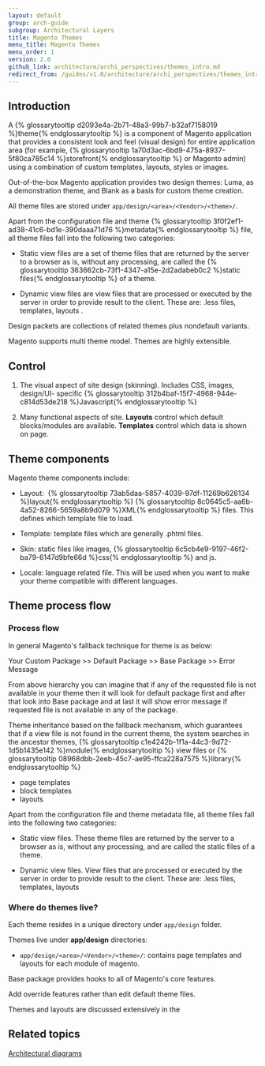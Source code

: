 ```yaml
---
layout: default
group: arch-guide
subgroup: Architectural Layers
title: Magento Themes
menu_title: Magento Themes
menu_order: 1
version: 2.0
github_link: architecture/archi_perspectives/themes_intro.md
redirect_from: /guides/v1.0/architecture/archi_perspectives/themes_intro.html
---
```


## Introduction

A {% glossarytooltip d2093e4a-2b71-48a3-99b7-b32af7158019 %}theme{% endglossarytooltip %} is a component of Magento application that provides a consistent look and feel (visual design) for entire application area (for example, {% glossarytooltip 1a70d3ac-6bd9-475a-8937-5f80ca785c14 %}storefront{% endglossarytooltip %} or Magento admin) using a combination of custom templates, layouts, styles or images.

Out-of-the-box Magento application provides two design themes: Luma, as a demonstration theme, and Blank as a basis for custom theme creation.

All theme files are stored under `app/design/<area>/<Vendor>/<theme>/`.

Apart from the configuration file and theme {% glossarytooltip 3f0f2ef1-ad38-41c6-bd1e-390daaa71d76 %}metadata{% endglossarytooltip %} file, all theme files fall into the following two categories:

* Static view files are a set of theme files that are returned by the server to a browser as is, without any processing, are called the {% glossarytooltip 363662cb-73f1-4347-a15e-2d2adabeb0c2 %}static files{% endglossarytooltip %} of a theme.

* Dynamic view files are view files that are processed or executed by the server in order to provide result to the client.
  These are: .less files, templates, layouts .

Design packets are collections of related themes plus nondefault variants.


Magento supports multi theme model.
Themes are highly extensible.

## Control

1) The visual aspect of site design (skinning).
Includes CSS, images, design/UI- specific {% glossarytooltip 312b4baf-15f7-4968-944e-c814d53de218 %}Javascript{% endglossarytooltip %}

2) Many functional aspects of site.
    **Layouts** control which default blocks/modules are available.
    **Templates** control which data is shown on page.

## Theme components

Magento theme components include:

* Layout:  {% glossarytooltip 73ab5daa-5857-4039-97df-11269b626134 %}layout{% endglossarytooltip %} {% glossarytooltip 8c0645c5-aa6b-4a52-8266-5659a8b9d079 %}XML{% endglossarytooltip %} files.
This defines which template file to load.

* Template: template files which are generally .phtml files.

* Skin: static files like images, {% glossarytooltip 6c5cb4e9-9197-46f2-ba79-6147d9bfe66d %}css{% endglossarytooltip %} and js.

* Locale: language related file.
This will be used when you want to make your theme compatible with different languages.

## Theme process flow

### Process flow

In general Magento's fallback technique for theme is as below:

Your Custom Package >> Default Package >> Base Package >> Error Message

From above hierarchy you can imagine that if any of the requested file is not available in your theme then it will look for default package first and after that look into Base package and at last it will show error message if requested file is not available in any of the package.

Theme inheritance  based on the fallback mechanism, which guarantees that if a view file is not found in the current theme, the system searches in the ancestor themes, {% glossarytooltip c1e4242b-1f1a-44c3-9d72-1d5b1435e142 %}module{% endglossarytooltip %} view files or {% glossarytooltip 08968dbb-2eeb-45c7-ae95-ffca228a7575 %}library{% endglossarytooltip %}

* page templates
* block templates
* layouts

Apart from the configuration file and theme metadata file, all theme files fall into the following two categories:

*	Static view files.
  These theme files are returned by the server to a browser as is, without any processing, and are called the static files of a theme.

*	Dynamic view files.
  View files that are processed or executed by the server in order to provide result to the client.
  These are: .less files, templates, layouts

### Where do themes live?

Each theme resides in a unique directory under `app/design` folder.

Themes live under **app/design** directories:

* `app/design/<area>/<Vendor>/<theme>/`: contains page templates and layouts for each module of magento.

Base package provides hooks to all of Magento's core features.

Add override features rather than edit default theme files.

Themes and layouts are discussed extensively in the
<h2 id="related">Related topics</h2>
<a href="{{page.baseurl}}architecture/archi_perspectives/arch_diagrams.html">Architectural diagrams</a>
